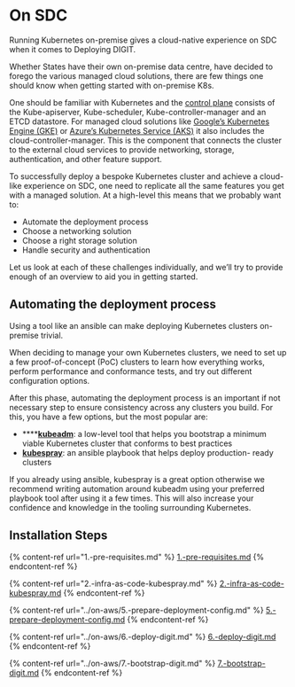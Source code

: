 # On SDC

Running Kubernetes on-premise gives a cloud-native experience on SDC when it comes to Deploying DIGIT.

Whether States have their own on-premise data centre, have decided to forego the various managed cloud solutions, there are few things one should know when getting started with on-premise K8s.

One should be familiar with Kubernetes and the [control plane](https://kubernetes.io/docs/concepts/overview/components/#master-components) consists of the Kube-apiserver, Kube-scheduler, Kube-controller-manager and an ETCD datastore. For managed cloud solutions like [Google’s Kubernetes Engine (GKE)](https://cloud.google.com/kubernetes-engine/) or [Azure’s Kubernetes Service (AKS)](https://azure.microsoft.com/en-us/services/kubernetes-service/) it also includes the cloud-controller-manager. This is the component that connects the cluster to the external cloud services to provide networking, storage, authentication, and other feature support.

To successfully deploy a bespoke Kubernetes cluster and achieve a cloud-like experience on SDC, one need to replicate all the same features you get with a managed solution. At a high-level this means that we probably want to:

* Automate the deployment process
* Choose a networking solution
* Choose a right storage solution
* Handle security and authentication

Let us look at each of these challenges individually, and we’ll try to provide enough of an overview to aid you in getting started.

## Automating the deployment process

Using a tool like an ansible can make deploying Kubernetes clusters on-premise trivial.

When deciding to manage your own Kubernetes clusters, we need to set up a few proof-of-concept (PoC) clusters to learn how everything works, perform performance and conformance tests, and try out different configuration options.

After this phase, automating the deployment process is an important if not necessary step to ensure consistency across any clusters you build. For this, you have a few options, but the most popular are:

* \*\*\*\*[**kubeadm**](https://kubernetes.io/docs/reference/setup-tools/kubeadm/kubeadm/): a low-level tool that helps you bootstrap a minimum viable Kubernetes cluster that conforms to best practices
* [**kubespray**](https://github.com/kubernetes-sigs/kubespray): an ansible playbook that helps deploy production- ready clusters

If you already using ansible, kubespray is a great option otherwise we recommend writing automation around kubeadm using your preferred playbook tool after using it a few times. This will also increase your confidence and knowledge in the tooling surrounding Kubernetes.

## Installation Steps

{% content-ref url="1.-pre-requisites.md" %}
[1.-pre-requisites.md](1.-pre-requisites.md)
{% endcontent-ref %}

{% content-ref url="2.-infra-as-code-kubespray.md" %}
[2.-infra-as-code-kubespray.md](2.-infra-as-code-kubespray.md)
{% endcontent-ref %}

{% content-ref url="../on-aws/5.-prepare-deployment-config.md" %}
[5.-prepare-deployment-config.md](../on-aws/5.-prepare-deployment-config.md)
{% endcontent-ref %}

{% content-ref url="../on-aws/6.-deploy-digit.md" %}
[6.-deploy-digit.md](../on-aws/6.-deploy-digit.md)
{% endcontent-ref %}

{% content-ref url="../on-aws/7.-bootstrap-digit.md" %}
[7.-bootstrap-digit.md](../on-aws/7.-bootstrap-digit.md)
{% endcontent-ref %}

